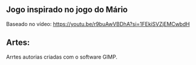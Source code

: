 ## Jogo inspirado no jogo do Mário

Baseado no vídeo: https://youtu.be/r9buAwVBDhA?si=1FEkiSVZjEMCwbdH

## Artes:

Arrtes autorias criadas com o software GIMP.
